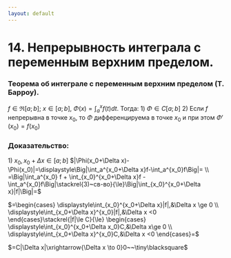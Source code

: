 ```yaml
---
layout: default
---
```

# 14. Непрерывность интеграла с переменным верхним пределом.

### Теорема об интеграле с переменным верхним пределом (Т. Барроу).
$f\in\Re[a;b];~x\in[a;b],~\Phi(x)=\displaystyle\int_a^xf(t)dt$. Тогда:
$1)~\Phi\in C[a;b]$
$2)~$Если $f$ непрерывна в точке $x_0$, то $\Phi$ дифференцируема в точке $x_0$ и при этом $\Phi'(x_0)=f(x_0)$

### Доказательство:
$1)~x_0,x_0+\Delta x\in [a;b]$
$|\Phi(x_0+\Delta x)-\Phi(x_0)|=\displaystyle\Big|\int_a^{x_0+\Delta x}f-\int_a^{x_0}f\Big|=
\\
=\Big|\int_a^{x_0} f + \int_{x_0}^{x_0+\Delta x}f -\int_a^{x_0}f\Big|\stackrel{3)~св-во}{\le}\Big|\int_{x_0}^{x_0+\Delta x}|f|\Big|=$

$=\begin{cases}
\displaystyle\int_{x_0}^{x_0+\Delta x}|f|,&\Delta x \ge 0
\\
\displaystyle\int_{x_0+\Delta x}^{x_0}|f|,&\Delta x <0
\end{cases}\stackrel{|f|\le C}{\le}
\begin{cases}
\displaystyle\int_{x_0}^{x_0+\Delta x_0}C,&\Delta x\ge 0
\\
\displaystyle\int_{x_0+\Delta x}^{x_0}C,&\Delta x <0
\end{cases}=$

$=C|\Delta x|\xrightarrow{\Delta x \to 0}0~~\tiny\blacksquare$